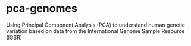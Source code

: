 # pca-genomes
Using Principal Component Analysis (PCA) to understand human genetic variation based on data from the International Genome Sample Resource (IGSR)  
